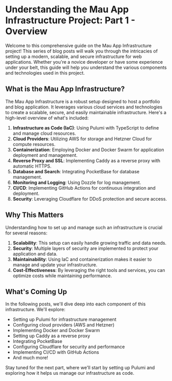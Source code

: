 # Understanding the Mau App Infrastructure Project: Part 1 - Overview

Welcome to this comprehensive guide on the Mau App Infrastructure project! This series of blog posts will walk you through the intricacies of setting up a modern, scalable, and secure infrastructure for web applications. Whether you're a novice developer or have some experience under your belt, this guide will help you understand the various components and technologies used in this project.

## What is the Mau App Infrastructure?

The Mau App Infrastructure is a robust setup designed to host a portfolio and blog application. It leverages various cloud services and technologies to create a scalable, secure, and easily maintainable infrastructure. Here's a high-level overview of what's included:

1. **Infrastructure as Code (IaC)**: Using Pulumi with TypeScript to define and manage cloud resources.
2. **Cloud Providers**: Utilizing AWS for storage and Hetzner Cloud for compute resources.
3. **Containerization**: Employing Docker and Docker Swarm for application deployment and management.
4. **Reverse Proxy and SSL**: Implementing Caddy as a reverse proxy with automatic HTTPS.
5. **Database and Search**: Integrating PocketBase for database management.
6. **Monitoring and Logging**: Using Dozzle for log management.
7. **CI/CD**: Implementing GitHub Actions for continuous integration and deployment.
8. **Security**: Leveraging Cloudflare for DDoS protection and secure access.

## Why This Matters

Understanding how to set up and manage such an infrastructure is crucial for several reasons:

1. **Scalability**: This setup can easily handle growing traffic and data needs.
2. **Security**: Multiple layers of security are implemented to protect your application and data.
3. **Maintainability**: Using IaC and containerization makes it easier to manage and update your infrastructure.
4. **Cost-Effectiveness**: By leveraging the right tools and services, you can optimize costs while maintaining performance.

## What's Coming Up

In the following posts, we'll dive deep into each component of this infrastructure. We'll explore:

- Setting up Pulumi for infrastructure management
- Configuring cloud providers (AWS and Hetzner)
- Implementing Docker and Docker Swarm
- Setting up Caddy as a reverse proxy
- Integrating PocketBase
- Configuring Cloudflare for security and performance
- Implementing CI/CD with GitHub Actions
- And much more!

Stay tuned for the next part, where we'll start by setting up Pulumi and exploring how it helps us manage our infrastructure as code.
